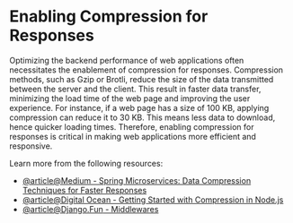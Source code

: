 # Enabling Compression for Responses

Optimizing the backend performance of web applications often necessitates the enablement of compression for responses. Compression methods, such as Gzip or Brotli, reduce the size of the data transmitted between the server and the client. This result in faster data transfer, minimizing the load time of the web page and improving the user experience. For instance, if a web page has a size of 100 KB, applying compression can reduce it to 30 KB. This means less data to download, hence quicker loading times. Therefore, enabling compression for responses is critical in making web applications more efficient and responsive.

Learn more from the following resources:

- [@article@Medium - Spring Microservices: Data Compression Techniques for Faster Responses](https://medium.com/@AlexanderObregon/spring-microservices-data-compression-techniques-for-faster-responses-b61d3fc6fae1)
- [@article@Digital Ocean - Getting Started with Compression in Node.js](https://www.digitalocean.com/community/tutorials/nodejs-compression)
- [@article@Django.Fun - Middlewares](https://django.fun/docs/django/4.2/ref/middleware/#module-django.middleware.gzip)